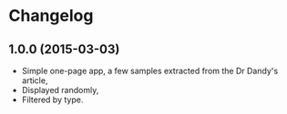 # Changelog

## 1.0.0 (2015-03-03)

* Simple one-page app, a few samples extracted from the Dr Dandy's article,
* Displayed randomly,
* Filtered by type.
